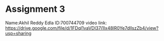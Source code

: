 # Assignment 3
Name:Akhil Reddy Edla
ID:700744709
video link: https://drive.google.com/file/d/1FDql1vaVDl37i1Ix48lR0Ye7dllszZb4/view?usp=sharing

